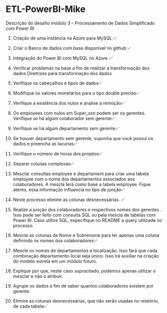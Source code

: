 # ETL-PowerBI-Mike

Descrição do desafio módulo 3 – Processamento de Dados Simplificado com Power BI
1.	Criação de uma instância na Azure para MySQL   ✅
2.	Criar o Banco de dados com base disponível no github ✅
3.	Integração do Power BI com MySQL no Azure ✅
4.	Verificar problemas na base a fim de realizar a transformação dos dados
Diretrizes para transformação dos dados
1.	Verifique os cabeçalhos e tipos de dados✅
2.	Modifique os valores monetários para o tipo double preciso✅
3.	Verifique a existência dos nulos e analise a remoção✅
4.	Os employees com nulos em Super_ssn podem ser os gerentes. Verifique se há algum colaborador sem gerente✅
5.	Verifique se há algum departamento sem gerente✅
6.	Se houver departamento sem gerente, suponha que você possui os dados e preencha as lacunas✅
7.	Verifique o número de horas dos projetos✅
8.	Separar colunas complexas✅
9.	Mesclar consultas employee e departament para criar uma tabela employee com o nome dos departamentos associados aos colaboradores. A mescla terá como base a tabela employee. Fique atento, essa informação influencia no tipo de junção✅
10.	Neste processo elimine as colunas desnecessárias. ✅
11.	Realize a junção dos colaboradores e respectivos nomes dos gerentes . Isso pode ser feito com consulta SQL ou pela mescla de tabelas com Power BI. Caso utilize SQL, especifique no README a query utilizada no processo.
12.	Mescle as colunas de Nome e Sobrenome para ter apenas uma coluna definindo os nomes dos colaboradores✅
13.	Mescle os nomes de departamentos e localização. Isso fará que cada combinação departamento-local seja único. Isso irá auxiliar na criação do modelo estrela em um módulo futuro.
14.	Explique por que, neste caso supracitado, podemos apenas utilizar o mesclar e não o atribuir. 
  
15.	Agrupe os dados a fim de saber quantos colaboradores existem por gerente
16.	Elimine as colunas desnecessárias, que não serão usadas no relatório, de cada tabela✅



